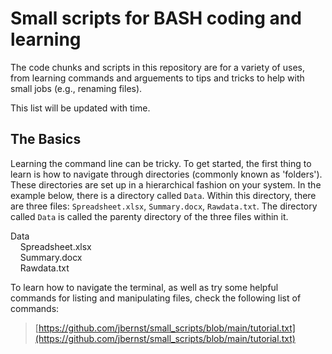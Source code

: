 # Small scripts for BASH coding and learning
The code chunks and scripts in this repository are for a variety of uses, from learning commands and arguements to tips and tricks to help with small jobs (e.g., renaming files).

This list will be updated with time.

## The Basics
Learning the command line can be tricky. To get started, the first thing to learn is how to navigate through directories (commonly known as 'folders'). These directories are set up in a hierarchical fashion on your system. In the example below, there is a directory called ```Data```. Within this directory, there are three files: ```Spreadsheet.xlsx```, ```Summary.docx```, ```Rawdata.txt```. The directory called ```Data``` is called the parenty directory of the three files within it. 

Data  
&nbsp;&nbsp;&nbsp;&nbsp;Spreadsheet.xlsx  
&nbsp;&nbsp;&nbsp;&nbsp;Summary.docx  
&nbsp;&nbsp;&nbsp;&nbsp;Rawdata.txt

To learn how to navigate the terminal, as well as try some helpful commands for listing and manipulating files, check the following list of commands:
  >[https://github.com/jbernst/small_scripts/blob/main/tutorial.txt](https://github.com/jbernst/small_scripts/blob/main/tutorial.txt)
